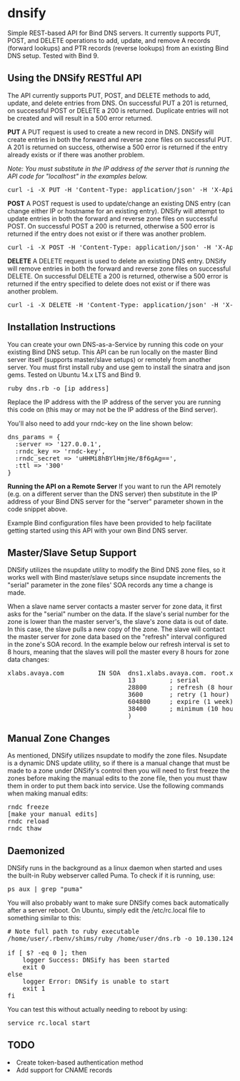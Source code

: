 # dnsify
Simple REST-based API for Bind DNS servers. It currently supports PUT, POST, and DELETE operations to add, update, and remove A records (forward lookups) and PTR records (reverse lookups) from an existing Bind DNS setup. Tested with Bind 9.

## Using the DNSify RESTful API
The API currently supports PUT, POST, and DELETE methods to add, update, and delete entries from DNS. On successful PUT a 201 is returned, on successful POST or DELETE a 200 is returned. Duplicate entries will not be created and will result in a 500 error returned.

<b>PUT</b>
A PUT request is used to create a new record in DNS. DNSify will create entries in both the forward and reverse zone files on successful PUT. A 201 is returned on success, otherwise a 500 error is returned if the entry already exists or if there was another problem.

<i>Note: You must substitute in the IP address of the server that is running the API code for "localhost" in the examples below.</i>
<pre>
curl -i -X PUT -H 'Content-Type: application/json' -H 'X-Api-Key: secret' -d '{ "hostname": "examplehost.xlabs.avaya.com", "ip": "10.130.124.24" }' http://localhost:4567/dns
</pre>

<b>POST</b>
A POST request is used to update/change an existing DNS entry (can change either IP or hostname for an existing entry). DNSify will attempt to update entries in both the forward and reverse zone files on successful POST. On successful POST a 200 is returned, otherwise a 500 error is returned if the entry does not exist or if there was another problem.
<pre>
curl -i -X POST -H 'Content-Type: application/json' -H 'X-Api-Key: secret' -d '{ "hostname": "examplehost.xlabs.avaya.com", "ip": "10.130.124.23" }' http://localhost:4567/dns
</pre>

<b>DELETE</b>
A DELETE request is used to delete an existing DNS entry. DNSify will remove entries in both the forward and reverse zone files on successful DELETE. On successful DELETE a 200 is returned, otherwise a 500 error is returned if the entry specified to delete does not exist or if there was another problem.
<pre>
curl -i -X DELETE -H 'Content-Type: application/json' -H 'X-Api-Key: secret' -d '{ "hostname": "examplehost.xlabs.avaya.com", "ip": "10.130.124.23" }' http://localhost:4567/dns
</pre>

## Installation Instructions
You can create your own DNS-as-a-Service by running this code on your existing Bind DNS setup. This API can be run locally on the master Bind server itself (supports master/slave setups) or remotely from another server. You must first install ruby and use gem to install the sinatra and json gems. Tested on Ubuntu 14.x LTS and Bind 9. 

<pre>
ruby dns.rb -o [ip_address]
</pre>

Replace the IP address with the IP address of the server you are running this code on (this may or may not be the IP address of the Bind server).

You'll also need to add your rndc-key on the line shown below:

<pre>
dns_params = {
  :server => '127.0.0.1',
  :rndc_key => 'rndc-key',
  :rndc_secret => 'uHHMi8hBYlHmjHe/8f6gAg==',
  :ttl => '300'
}
</pre>

<b>Running the API on a Remote Server</b>
If you want to run the API remotely (e.g. on a different server than the DNS server) then substitute in the IP address of your Bind DNS server for the "server" parameter shown in the code snippet above.

Example Bind configuration files have been provided to help facilitate getting started using this API with your own Bind DNS server.

## Master/Slave Setup Support
DNSify utilizes the nsupdate utility to modify the Bind DNS zone files, so it works well with Bind master/slave setups since nsupdate increments the "serial" parameter in the zone files' SOA records any time a change is made.

When a slave name server contacts a master server for zone data, it first asks for the "serial" number on the data. If the slave's serial number for the zone is lower than the master server's, the slave's zone data is out of date. In this case, the slave pulls a new copy of the zone. The slave will contact the master server for zone data based on the "refresh" interval configured in the zone's SOA record. In the example below our refresh interval is set to 8 hours, meaning that the slaves will poll the master every 8 hours for zone data changes:

<pre>
xlabs.avaya.com         IN SOA  dns1.xlabs.avaya.com. root.xlabs.avaya.com. (
                                13         ; serial
                                28800      ; refresh (8 hours)
                                3600       ; retry (1 hour)
                                604800     ; expire (1 week)
                                38400      ; minimum (10 hours 40 minutes)
                                )
</pre>

## Manual Zone Changes
As mentioned, DNSify utilizes nsupdate to modify the zone files. Nsupdate is a dynamic DNS update utility, so if there is a manual change that must be made to a zone under DNSify's control then you will need to first freeze the zones before making the manual edits to the zone file, then you must thaw them in order to put them back into service. Use the following commands when making manual edits:

<pre>
rndc freeze
[make your manual edits]
rndc reload
rndc thaw
</pre>

## Daemonized
DNSify runs in the background as a linux daemon when started and uses the built-in Ruby webserver called Puma. To check if it is running, use:

<pre>
ps aux | grep "puma"
</pre>

You will also probably want to make sure DNSify comes back automatically after a server reboot. On Ubuntu, simply edit the /etc/rc.local file to something similar to this:

<pre>
# Note full path to ruby executable
/home/user/.rbenv/shims/ruby /home/user/dns.rb -o 10.130.124.18

if [ $? -eq 0 ]; then
    logger Success: DNSify has been started
    exit 0
else
    logger Error: DNSify is unable to start
    exit 1
fi
</pre>

You can test this without actually needing to reboot by using:

<pre>
service rc.local start
</pre>

## TODO
<li>Create token-based authentication method</li>
<li>Add support for CNAME records</li>

